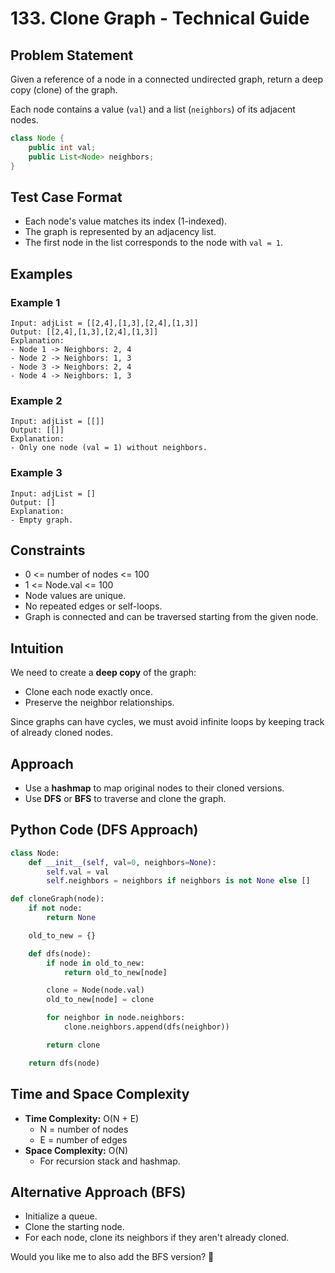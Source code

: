 # 133. Clone Graph - Technical Guide

## Problem Statement
Given a reference of a node in a connected undirected graph, return a deep copy (clone) of the graph.

Each node contains a value (`val`) and a list (`neighbors`) of its adjacent nodes.

```java
class Node {
    public int val;
    public List<Node> neighbors;
}
```

## Test Case Format
- Each node's value matches its index (1-indexed).
- The graph is represented by an adjacency list.
- The first node in the list corresponds to the node with `val = 1`.

## Examples

### Example 1
```plaintext
Input: adjList = [[2,4],[1,3],[2,4],[1,3]]
Output: [[2,4],[1,3],[2,4],[1,3]]
Explanation:
- Node 1 -> Neighbors: 2, 4
- Node 2 -> Neighbors: 1, 3
- Node 3 -> Neighbors: 2, 4
- Node 4 -> Neighbors: 1, 3
```

### Example 2
```plaintext
Input: adjList = [[]]
Output: [[]]
Explanation:
- Only one node (val = 1) without neighbors.
```

### Example 3
```plaintext
Input: adjList = []
Output: []
Explanation:
- Empty graph.
```

## Constraints
- 0 <= number of nodes <= 100
- 1 <= Node.val <= 100
- Node values are unique.
- No repeated edges or self-loops.
- Graph is connected and can be traversed starting from the given node.

## Intuition
We need to create a **deep copy** of the graph:
- Clone each node exactly once.
- Preserve the neighbor relationships.

Since graphs can have cycles, we must avoid infinite loops by keeping track of already cloned nodes.

## Approach
- Use a **hashmap** to map original nodes to their cloned versions.
- Use **DFS** or **BFS** to traverse and clone the graph.

## Python Code (DFS Approach)
```python
class Node:
    def __init__(self, val=0, neighbors=None):
        self.val = val
        self.neighbors = neighbors if neighbors is not None else []

def cloneGraph(node):
    if not node:
        return None

    old_to_new = {}

    def dfs(node):
        if node in old_to_new:
            return old_to_new[node]

        clone = Node(node.val)
        old_to_new[node] = clone

        for neighbor in node.neighbors:
            clone.neighbors.append(dfs(neighbor))

        return clone

    return dfs(node)
```

## Time and Space Complexity
- **Time Complexity:** O(N + E)
  - N = number of nodes
  - E = number of edges
- **Space Complexity:** O(N)
  - For recursion stack and hashmap.

## Alternative Approach (BFS)
- Initialize a queue.
- Clone the starting node.
- For each node, clone its neighbors if they aren't already cloned.

Would you like me to also add the BFS version? 🚀

